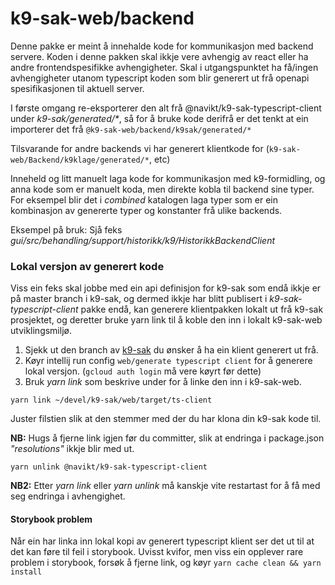 k9-sak-web/backend
==================

Denne pakke er meint å innehalde kode for kommunikasjon med backend servere. Koden i denne pakken skal ikkje vere avhengig
av react eller ha andre frontendspesifikke avhengigheter. Skal i utgangspunktet ha få/ingen avhengigheter utanom
typescript koden som blir generert ut frå openapi spesifikasjonen til aktuell server.

I første omgang re-eksporterer den alt frå @navikt/k9-sak-typescript-client under _k9-sak/generated/*_, så for å bruke kode
derifrå er det tenkt at ein importerer det frå `@k9-sak-web/backend/k9sak/generated/*`

Tilsvarande for andre backends vi har generert klientkode for (`k9-sak-web/Backend/k9klage/generated/*`, etc)

Inneheld og litt manuelt laga kode for kommunikasjon med k9-formidling, og anna kode som er manuelt koda, men direkte
kobla til backend sine typer. For eksempel blir det i _combined_ katalogen laga typer som er ein kombinasjon av genererte
typer og konstanter frå ulike backends.

Eksempel på bruk: Sjå feks _gui/src/behandling/support/historikk/k9/HistorikkBackendClient_

### Lokal versjon av generert kode

Viss ein feks skal jobbe med ein api definisjon for k9-sak som endå ikkje er på master branch i k9-sak, og dermed ikkje har blitt publisert
i _k9-sak-typescript-client_ pakke endå, kan generere klientpakken lokalt ut frå k9-sak prosjektet, og deretter bruke
yarn link til å koble den inn i lokalt k9-sak-web utviklingsmiljø.

1. Sjekk ut den branch av [k9-sak](https://github.com/navikt/k9-sak) du ønsker å ha ein klient generert ut frå.
2. Køyr intellij run config `web/generate typescript client` for å generere lokal versjon. (`gcloud auth login` må vere køyrt før dette)
3. Bruk _yarn link_ som beskrive under for å linke den inn i k9-sak-web.

```shell
yarn link ~/devel/k9-sak/web/target/ts-client
```

Juster filstien slik at den stemmer med der du har klona din k9-sak kode til.

**NB:** Hugs å fjerne link igjen før du committer, slik at endringa i package.json _"resolutions"_ ikkje blir med ut.

```shell
yarn unlink @navikt/k9-sak-typescript-client
```

**NB2:** Etter _yarn link_ eller _yarn unlink_ må kanskje vite restartast for å få med seg endringa i avhengighet.

#### Storybook problem
Når ein har linka inn lokal kopi av generert typescript klient ser det ut til at det kan føre til feil i storybook.
Uvisst kvifor, men viss ein opplever rare problem i storybook, forsøk å fjerne link, og køyr `yarn cache clean && yarn install`

